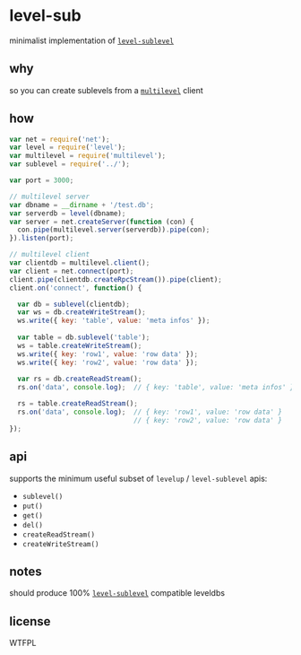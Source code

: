 # level-sub
minimalist implementation of [`level-sublevel`](https://github.com/dominictarr/level-sublevel)

## why
so you can create sublevels from a [`multilevel`](https://github.com/juliangruber/multilevel) client

## how
```javascript
var net = require('net');
var level = require('level');
var multilevel = require('multilevel');
var sublevel = require('../');

var port = 3000;

// multilevel server
var dbname = __dirname + '/test.db';
var serverdb = level(dbname);
var server = net.createServer(function (con) {
  con.pipe(multilevel.server(serverdb)).pipe(con);
}).listen(port);

// multilevel client
var clientdb = multilevel.client();
var client = net.connect(port);
client.pipe(clientdb.createRpcStream()).pipe(client);
client.on('connect', function() {

  var db = sublevel(clientdb);
  var ws = db.createWriteStream();
  ws.write({ key: 'table', value: 'meta infos' });
  
  var table = db.sublevel('table');
  ws = table.createWriteStream();
  ws.write({ key: 'row1', value: 'row data' });
  ws.write({ key: 'row2', value: 'row data' });
      
  var rs = db.createReadStream();
  rs.on('data', console.log);  // { key: 'table', value: 'meta infos' }

  rs = table.createReadStream();
  rs.on('data', console.log);  // { key: 'row1', value: 'row data' }
                               // { key: 'row2', value: 'row data' }
});
```

## api
supports the minimum useful subset of `levelup` / `level-sublevel` apis:
* `sublevel()`
* `put()`
* `get()`
* `del()`
* `createReadStream()`
* `createWriteStream()`

## notes  
should produce 100% [`level-sublevel`](https://github.com/dominictarr/level-sublevel) compatible leveldbs

## license
WTFPL
